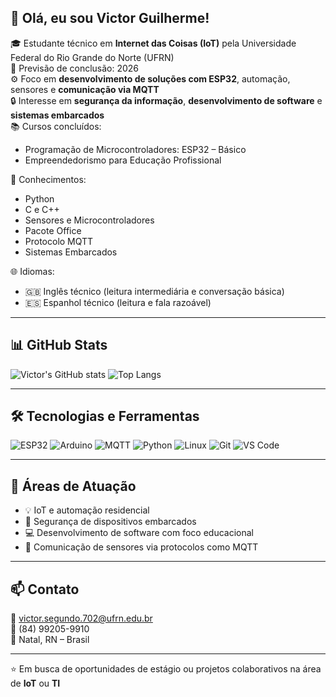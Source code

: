 ## 👋 Olá, eu sou Victor Guilherme!

🎓 Estudante técnico em **Internet das Coisas (IoT)** pela Universidade Federal do Rio Grande do Norte (UFRN)  
📅 Previsão de conclusão: 2026  
⚙️ Foco em **desenvolvimento de soluções com ESP32**, automação, sensores e **comunicação via MQTT**  
🔒 Interesse em **segurança da informação**, **desenvolvimento de software** e **sistemas embarcados**  
📚 Cursos concluídos:
- Programação de Microcontroladores: ESP32 – Básico
- Empreendedorismo para Educação Profissional

🧠 Conhecimentos:
- Python
- C e C++
- Sensores e Microcontroladores
- Pacote Office
- Protocolo MQTT
- Sistemas Embarcados

🌐 Idiomas:
- 🇬🇧 Inglês técnico (leitura intermediária e conversação básica)
- 🇪🇸 Espanhol técnico (leitura e fala razoável)

---

## 📊 GitHub Stats

![Victor's GitHub stats](https://github-readme-stats.vercel.app/api?username=VictorGUI04&show_icons=true&theme=radical)
![Top Langs](https://github-readme-stats.vercel.app/api/top-langs/?username=VictorGUI04&layout=compact&theme=radical)

---

## 🛠️ Tecnologias e Ferramentas

![ESP32](https://img.shields.io/badge/-ESP32-black?style=flat)
![Arduino](https://img.shields.io/badge/-Arduino-00979D?style=flat&logo=arduino&logoColor=white)
![MQTT](https://img.shields.io/badge/-MQTT-660066?style=flat)
![Python](https://img.shields.io/badge/-Python-3776AB?style=flat&logo=python&logoColor=white)
![Linux](https://img.shields.io/badge/-Linux-FCC624?style=flat&logo=linux&logoColor=black)
![Git](https://img.shields.io/badge/-Git-F05032?style=flat&logo=git&logoColor=white)
![VS Code](https://img.shields.io/badge/-VSCode-007ACC?style=flat&logo=visual-studio-code&logoColor=white)

---

## 📌 Áreas de Atuação

- 💡 IoT e automação residencial
- 🔐 Segurança de dispositivos embarcados
- 💻 Desenvolvimento de software com foco educacional
- 📶 Comunicação de sensores via protocolos como MQTT

---

## 📫 Contato

📧 victor.segundo.702@ufrn.edu.br  
📱 (84) 99205-9910  
📍 Natal, RN – Brasil  

---

⭐ Em busca de oportunidades de estágio ou projetos colaborativos na área de **IoT** ou **TI**
